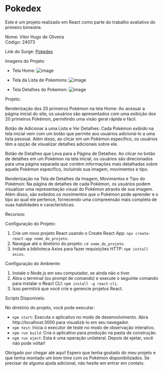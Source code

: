 # Pokedex

Este é um projeto realizado em React como parte do trabalho avaliativo do primeiro bimestre.

Nome: Vitor Hugo de Oliveira  
Código: 24073

Link do Surge: [Pokedex](https://special-rake.surge.sh/)

Imagens do Projeto

- Tela Home:
![image](https://user-images.githubusercontent.com/92445126/160137369-c9098a2b-ff22-46ea-a664-9a8050b26e36.png)

- Tela da Lista de Pokemons:
![image](https://user-images.githubusercontent.com/92445126/160142175-66d177c0-871e-4376-bace-30e78b09d138.png)

- Tela Detalhes do Pokemon:
![image](https://user-images.githubusercontent.com/92445126/160142355-b9c16c99-6d2b-4515-af11-170c8643be41.png)

Projeto:

Renderização dos 20 primeiros Pokémon na tela Home:
Ao acessar a página inicial do site, os usuários são apresentados com uma exibição dos 20 primeiros Pokémon, permitindo uma visão geral rápida e fácil.

Botão de Adicionar a uma Lista e Ver Detalhes:
Cada Pokémon exibido na tela inicial vem com um botão que permite aos usuários adicioná-lo a uma lista pessoal. Além disso, ao clicar em um Pokémon específico, os usuários têm a opção de visualizar detalhes adicionais sobre ele.

Botão de Detalhes que Leva para a Página de Detalhes:
Ao clicar no botão de detalhes em um Pokémon na tela inicial, os usuários são direcionados para uma página separada que contém informações mais detalhadas sobre aquele Pokémon específico, incluindo sua imagem, movimentos e tipo.

Renderização na Tela de Detalhes da Imagem, Movimentos e Tipo do Pokémon:
Na página de detalhes de cada Pokémon, os usuários podem visualizar uma representação visual do Pokémon através de sua imagem. Além disso, são exibidos os movimentos que o Pokémon pode aprender e o tipo ao qual ele pertence, fornecendo uma compreensão mais completa de suas habilidades e características.

Recursos:

Configuração do Projeto:
1. Crie um novo projeto React usando o Create React App: `npx create-react-app nome_do_projeto`.
2. Navegue até o diretório do projeto: `cd nome_do_projeto`.
3. Instale a biblioteca Axios para fazer requisições HTTP: `npm install axios`.

Configuração do Ambiente:
1. Instale o Node.js em seu computador, se ainda não o tiver.
2. Abra o terminal (ou prompt de comando) e execute o seguinte comando para instalar o React CLI: `npm install -g react-cli`.
3. Isso permitirá que você crie e gerencie projetos React.

Scripts Disponíveis:

No diretório do projeto, você pode executar:
- `npm start`: Executa o aplicativo no modo de desenvolvimento. Abra http://localhost:3000 para visualizá-lo em seu navegador.
- `npm test`: Inicia o executor de teste no modo de observação interativo.
- `npm run build`: Cria o aplicativo para produção na pasta de construção.
- `npm run eject`: Esta é uma operação unilateral. Depois de ejetar, você não pode voltar!

Obrigado por chegar até aqui! Espero que tenha gostado do meu projeto e que tenha montado um bom time com os Pokémon disponibilizados. Se precisar de alguma ajuda adicional, não hesite em entrar em contato.
